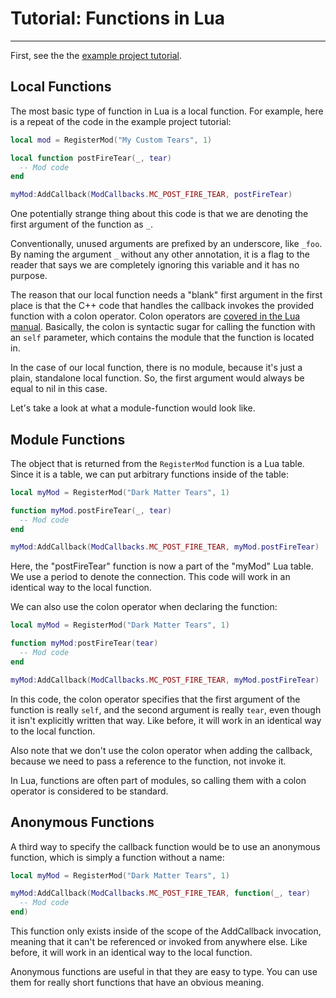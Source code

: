 # Tutorial: Functions in Lua
----

First, see the the [example project tutorial](ExampleProject.md).

## Local Functions

The most basic type of function in Lua is a local function. For example, here is a repeat of the code in the example project tutorial:

```lua
local mod = RegisterMod("My Custom Tears", 1)

local function postFireTear(_, tear)
  -- Mod code
end

myMod:AddCallback(ModCallbacks.MC_POST_FIRE_TEAR, postFireTear)
```

One potentially strange thing about this code is that we are denoting the first argument of the function as `_`.

Conventionally, unused arguments are prefixed by an underscore, like `_foo`. By naming the argument `_` without any other annotation, it is a flag to the reader that says we are completely ignoring this variable and it has no purpose.

The reason that our local function needs a "blank" first argument in the first place is that the C++ code that handles the callback invokes the provided function with a colon operator. Colon operators are [covered in the Lua manual](https://www.lua.org/pil/16.html). Basically, the colon is syntactic sugar for calling the function with an `self` parameter, which contains the module that the function is located in.

In the case of our local function, there is no module, because it's just a plain, standalone local function. So, the first argument would always be equal to nil in this case.

Let's take a look at what a module-function would look like.

## Module Functions

The object that is returned from the `RegisterMod` function is a Lua table. Since it is a table, we can put arbitrary functions inside of the table:

```lua
local myMod = RegisterMod("Dark Matter Tears", 1)

function myMod.postFireTear(_, tear)
  -- Mod code
end

myMod:AddCallback(ModCallbacks.MC_POST_FIRE_TEAR, myMod.postFireTear)
```

Here, the "postFireTear" function is now a part of the "myMod" Lua table. We use a period to denote the connection. This code will work in an identical way to the local function.

We can also use the colon operator when declaring the function:

```lua
local myMod = RegisterMod("Dark Matter Tears", 1)

function myMod:postFireTear(tear)
  -- Mod code
end

myMod:AddCallback(ModCallbacks.MC_POST_FIRE_TEAR, myMod.postFireTear)
```

In this code, the colon operator specifies that the first argument of the function is really `self`, and the second argument is really `tear`, even though it isn't explicitly written that way. Like before, it will work in an identical way to the local function.

Also note that we don't use the colon operator when adding the callback, because we need to pass a reference to the function, not invoke it.

In Lua, functions are often part of modules, so calling them with a colon operator is considered to be standard.

## Anonymous Functions

A third way to specify the callback function would be to use an anonymous function, which is simply a function without a name:

```lua
local myMod = RegisterMod("Dark Matter Tears", 1)

myMod:AddCallback(ModCallbacks.MC_POST_FIRE_TEAR, function(_, tear)
  -- Mod code
end)
```

This function only exists inside of the scope of the AddCallback invocation, meaning that it can't be referenced or invoked from anywhere else. Like before, it will work in an identical way to the local function.

Anonymous functions are useful in that they are easy to type. You can use them for really short functions that have an obvious meaning.

